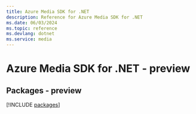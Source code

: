 ```yaml
---
title: Azure Media SDK for .NET
description: Reference for Azure Media SDK for .NET
ms.date: 06/03/2024
ms.topic: reference
ms.devlang: dotnet
ms.service: media
---
```

# Azure Media SDK for .NET - preview
## Packages - preview
[!INCLUDE [packages](media-index.md)]